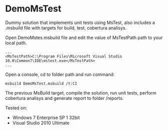 DemoMsTest
==========

Dummy solution that implements unit tests using MsTest, also includes a .msbuild file with targets for build, test, cobertura analisys.

Open DemoMstes.msbuild file and edit the value of MsTestPath path to your local path.
```
...
<MsTestPath>C:\Program Files\Microsoft Visual Studio 10.0\Common7\IDE\mstest.exe</MsTestPath>
...
```

Open a console, cd to folder path and run command:
```
msbuild DemoMsTest.msbuild /t:CI
```

The previous MsBuild target, compile the solution, run unit tests, perform cobertura analisys and generate report to folder /reports.

Tested on:

- Windows 7 Enterprise SP 1 32bit
- Visual Studio 2010 Ultimate
